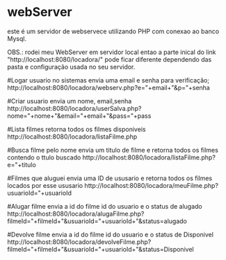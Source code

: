 # webServer 
este é um servidor de webservece utilizando PHP com conexao ao banco Mysql.

OBS.: rodei meu WebServer em servidor local
entao a parte inical do link "http://localhost:8080/locadora/" pode ficar diferente
dependendo das pasta e configuração usada no seu servidor.

#Logar usuario no sistemas
envia uma email e senha para verificação; 
http://localhost:8080/locadora/webserv.php?e="+email+"&p="+senha

#Criar usuario
envia um nome, email,senha
http://localhost:8080/locadora/userSalva.php?nome="+nome+"&email="+email+"&pass="+pass

#Lista filmes
retorna todos os filmes disponiveis
http://localhost:8080/locadora/listaFilme.php

#Busca filme pelo nome
envia um titulo de filme e retorna todos os filmes contendo o ttulo buscado
http://localhost:8080/locadora/listaFilme.php?e="+titulo

#Filmes que aluguei
envia uma ID de ususario e retorna todos os filmes locados por esse ususario
http://localhost:8080/locadora/meuFilme.php?usuarioId="+usuarioId

#Alugar filme
envia a id do filme id do usuario e o status de alugado
http://localhost:8080/locadora/alugaFilme.php?filmeId="+filmeId+"&usuarioId="+usuarioId+"&status=alugado

#Devolve filme
envia a id do filme id do usuario e o status de Disponivel
http://localhost:8080/locadora/devolveFilme.php?filmeId="+filmeId+"&usuarioId="+usuarioId+"&status=Disponivel
